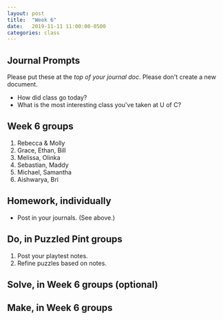 ```yaml
---
layout: post
title:  "Week 6"
date:   2019-11-11 11:00:00-0500
categories: class
---
```


## Journal Prompts

Please put these at the *top of your journal doc*. Please don't create a new document.

- How did class go today?
- What is the most interesting class you've taken at U of C?

## Week 6 groups

1. Rebecca & Molly
2. Grace, Ethan, Bill
3. Melissa, Olinka
4. Sebastian, Maddy
5. Michael, Samantha
6. Aishwarya, Bri

## Homework, individually

* Post in your journals. (See above.)

## Do, in Puzzled Pint groups

1. Post your playtest notes.
2. Refine puzzles based on notes.

## Solve, in Week 6 groups (optional)

## Make, in Week 6 groups


